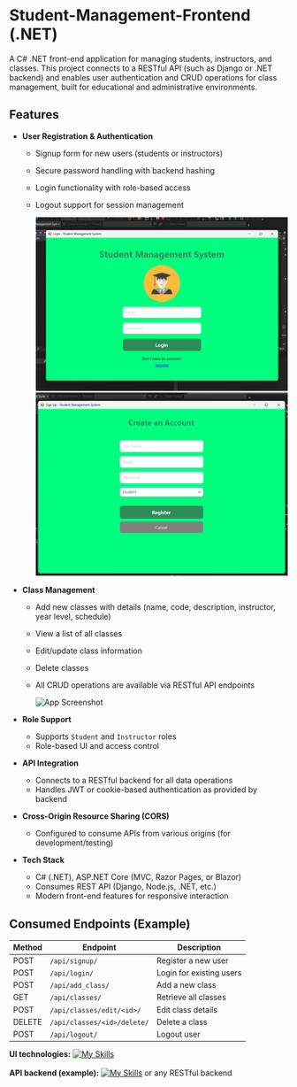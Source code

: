 # Student-Management-Frontend (.NET)

A C# .NET front-end application for managing students, instructors, and classes. This project connects to a RESTful API (such as Django or .NET backend) and enables user authentication and CRUD operations for class management, built for educational and administrative environments.

## Features

- **User Registration & Authentication**
  - Signup form for new users (students or instructors)
  - Secure password handling with backend hashing
  - Login functionality with role-based access
  - Logout support for session management

    ![App Screenshot](images/img1.png)  ![App Screenshot](images/img2.png)

- **Class Management**
  - Add new classes with details (name, code, description, instructor, year level, schedule)
  - View a list of all classes
  - Edit/update class information
  - Delete classes
  - All CRUD operations are available via RESTful API endpoints

     ![App Screenshot](images/img3(2).png)

- **Role Support**
  - Supports `Student` and `Instructor` roles
  - Role-based UI and access control

- **API Integration**
  - Connects to a RESTful backend for all data operations
  - Handles JWT or cookie-based authentication as provided by backend

- **Cross-Origin Resource Sharing (CORS)**
  - Configured to consume APIs from various origins (for development/testing)

- **Tech Stack**
  - C# (.NET), ASP.NET Core (MVC, Razor Pages, or Blazor)
  - Consumes REST API (Django, Node.js, .NET, etc.)
  - Modern front-end features for responsive interaction

## Consumed Endpoints (Example)

| Method | Endpoint                       | Description                    |
|--------|------------------------------- |--------------------------------|
| POST   | `/api/signup/`                 | Register a new user            |
| POST   | `/api/login/`                  | Login for existing users       |
| POST   | `/api/add_class/`              | Add a new class                |
| GET    | `/api/classes/`                | Retrieve all classes           |
| POST   | `/api/classes/edit/<id>/`      | Edit class details             |
| DELETE | `/api/classes/<id>/delete/`    | Delete a class                 |
| POST   | `/api/logout/`                 | Logout user                    |


**UI technologies:** [![My Skills](https://skillicons.dev/icons?i=cs,dotnet)](https://skillicons.dev)<br><br>
**API backend (example):** [![My Skills](https://skillicons.dev/icons?i=python,django,mysql)](https://skillicons.dev) or any RESTful backend
